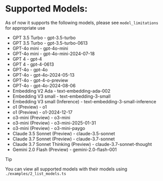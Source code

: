 # Supported Models:
As of now it supports the following models, please see `model_limitations` for appropriate use

- GPT 3.5 Turbo - gpt-3.5-turbo
- GPT 3.5 Turbo - gpt-3.5-turbo-0613
- GPT-4o mini - gpt-4o-mini
- GPT-4o mini - gpt-4o-mini-2024-07-18
- GPT 4 - gpt-4
- GPT 4 - gpt-4-0613
- GPT-4o - gpt-4o
- GPT-4o - gpt-4o-2024-05-13
- GPT-4o - gpt-4-o-preview
- GPT-4o - gpt-4o-2024-08-06
- Embedding V2 Ada - text-embedding-ada-002
- Embedding V3 small - text-embedding-3-small
- Embedding V3 small (Inference) - text-embedding-3-small-inference
- o1 (Preview) - o1
- o1 (Preview) - o1-2024-12-17
- o3-mini (Preview) - o3-mini
- o3-mini (Preview) - o3-mini-2025-01-31
- o3-mini (Preview) - o3-mini-paygo
- Claude 3.5 Sonnet (Preview) - claude-3.5-sonnet
- Claude 3.7 Sonnet (Preview) - claude-3.7-sonnet
- Claude 3.7 Sonnet Thinking (Preview) - claude-3.7-sonnet-thought
- Gemini 2.0 Flash (Preview) - gemini-2.0-flash-001

> [!TIP]
> You can view all supported models with their models using `./examples/2_list_models.ts`
